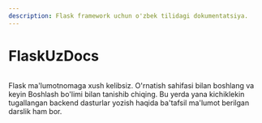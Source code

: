 ```yaml
---
description: Flask framework uchun o'zbek tilidagi dokumentatsiya.
---
```


# FlaskUzDocs

<figure><img src="https://flask.palletsprojects.com/en/2.3.x/_images/flask-horizontal.png" alt=""><figcaption></figcaption></figure>

Flask ma'lumotnomaga xush kelibsiz. O'rnatish sahifasi bilan boshlang va keyin Boshlash bo'limi bilan tanishib chiqing. Bu yerda yana kichiklekin tugallangan backend dasturlar yozish haqida ba'tafsil ma'lumot berilgan darslik ham bor.
